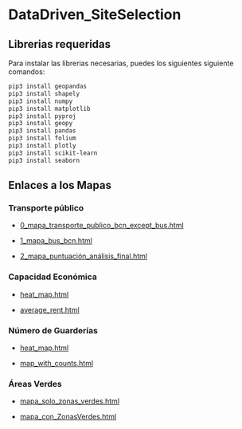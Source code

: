 # DataDriven_SiteSelection

## Librerias requeridas

Para instalar las librerias necesarias, puedes los siguientes siguiente comandos:

```bash
pip3 install geopandas
pip3 install shapely
pip3 install numpy
pip3 install matplotlib
pip3 install pyproj
pip3 install geopy
pip3 install pandas
pip3 install folium
pip3 install plotly
pip3 install scikit-learn
pip3 install seaborn
```
## Enlaces a los Mapas

### Transporte público
- [0_mapa_transporte_publico_bcn_except_bus.html](https://tonimorales6.github.io/DataDriven_SiteSelection/Transporte%20Publico/Mapas/0_mapa_transporte_publico_bcn_except_bus.html)

- [1_mapa_bus_bcn.html](https://tonimorales6.github.io/DataDriven_SiteSelection/Transporte%20Publico/Mapas/1_mapa_bus_bcn.html)

- [2_mapa_puntuación_análisis_final.html](https://tonimorales6.github.io/DataDriven_SiteSelection/Transporte%20Publico/Mapas/2_mapa_puntuación_análisis_final.html)

### Capacidad Económica
- [heat_map.html](https://tonimorales6.github.io/DataDriven_SiteSelection/Capacidad%20Econ%C3%B3mica/Mapas/heat_map.html)

- [average_rent.html](https://tonimorales6.github.io/DataDriven_SiteSelection/Capacidad%20Econ%C3%B3mica/Mapas/average_rent.html)

### Número de Guarderías
- [heat_map.html](https://tonimorales6.github.io/DataDriven_SiteSelection/N%C3%BAmero%20de%20Guarderias/Mapas/heat_map.html)

- [map_with_counts.html](https://tonimorales6.github.io/DataDriven_SiteSelection/N%C3%BAmero%20de%20Guarderias/Mapas/map_with_counts.html)

### Áreas Verdes
- [mapa_solo_zonas_verdes.html](https://tonimorales6.github.io/DataDriven_SiteSelection/%C3%81reas%20Verdes/Mapas/mapa_solo_zonas_verdes.html)

- [mapa_con_ZonasVerdes.html](https://tonimorales6.github.io/DataDriven_SiteSelection/%C3%81reas%20Verdes/Mapas/mapa_con_ZonasVerdes.html)
